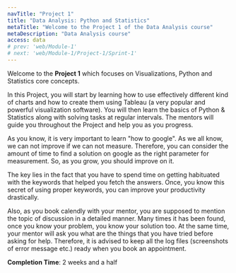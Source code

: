 ```yaml
---
navTitle: "Project 1"
title: "Data Analysis: Python and Statistics"
metaTitle: "Welcome to the Project 1 of the Data Analysis course"
metaDescription: "Data Analysis course"
access: data
# prev: 'web/Module-1'
# next: 'web/Module-1/Project-1/Sprint-1'
---
```


Welcome to the **Project 1** which focuses on Visualizations, Python and Statistics core concepts.

In this Project, you will start by learning how to use effectively different kind of charts and how to create them using Tableau (a very popular and powerful visualization software). You will then learn the basics of Python & Statistics along with solving tasks at regular intervals. The mentors will guide you throughout the Project and help you as you progress.

As you know, it is very important to learn "how to google". As we all know, we can not improve if we can not measure. Therefore, you can consider the amount of time to find a solution on google as the right parameter for measurement. So, as you grow, you should improve on it.

The key lies in the fact that you have to spend time on getting habituated with the keywords that helped you fetch the answers. Once, you know this secret of using proper keywords, you can improve your productivity drastically.

Also, as you book calendly with your mentor, you are supposed to mention the topic of discussion in a detailed manner. Many times it has been found, once you know your problem, you know your solution too. At the same time, your mentor will ask you what are the things that you have tried before asking for help. Therefore, it is advised to keep all the log files (screenshots of error message etc.) ready when you book an appointment.

**Completion Time**: 2 weeks and a half
